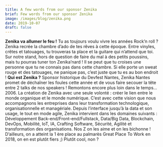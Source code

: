 ```yaml
---
title: A few words from our sponsor Zenika
brief: Few words from our sponsor Zenika
image: /images/blog/zenika.png
date: 2019-10-07
draft: false
---
```


**Zenika va allumer le feu !**
Tu as toujours voulu vivre les années Rock’n roll ? Zenika recrée la chambre d’ado de tes
rêves à cette époque.
Entre vinyles, crêtes et tatouages, tu trouveras ta place et la guitare qui n’attend que toi.
Sur notre stand, hors de question de faire du mal à des petits poussins, mais tu pourras
tuner ton Zenika’nard !
Il se peut que tu croises une personne que tu ne connais pas dans cette chambre. Si elle
porte un sweat rouge et des tatouages, ne panique pas, c’est juste que tu es au bon endroit
!
**Qui est Zenika ?**
Sponsor historique du Devfest Nantes, Zenika Nantes promet de déchaîner les foules cette
année et de vous faire secouer la tête entre 2 talks de nos speakers !
Remontons encore plus loin dans le temps...
2006. La création de Zenika avec une seule volonté : créer le lien entre le monde organique
et le monde numérique. C’est avec cette vision que nous accompagnons les entreprises
dans leur transformation technologique, organisationnelle et managériale.
Depuis l’interface jusqu’à la data et son usage, le tout en mode agile, Zenika intervient dans
les domaines suivants : Développement Back-end/Front-end/Fullstack, Data/Big Data,
Blockchain, DevOps, Mobilité, IoT, IA, Crafting Software, Sécurité, Agilité et transformation
des organisations.
Nos Z on les aime et on les bichonne ! D’ailleurs, on a atteint la 1 ère place au palmarès
Great Place To Work en 2018, on en est plutôt fiers ;)
Plutôt cool, non ?